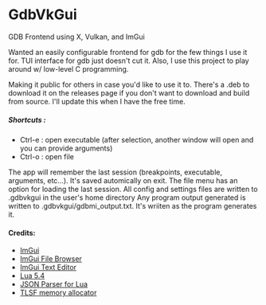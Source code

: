 # GdbVkGui
GDB Frontend using X, Vulkan, and ImGui

Wanted an easily configurable frontend for gdb for the few things I use it for. TUI interface for gdb just doesn't cut it. Also, I use this project to play around w/ low-level C programming. 

Making it public for others in case you'd like to use it to. There's a .deb to download it on the releases page if you don't want to download and build from source. I'll update this when I have the free time.

##### Shortcuts :
- Ctrl-e : open executable (after selection, another window will open and you can provide arguments)
- Ctrl-o : open file

The app will remember the last session (breakpoints, executable, arguments, etc...). It's saved automically on exit. The file menu has an option for loading the last session.
All config and settings files are written to .gdbvkgui in the user's home directory
Any program output generated is written to .gdbvkgui/gdbmi_output.txt. It's wriiten as the program generates it.

#### Credits:
- [ImGui](https://github.com/ocornut/imgui)
- [ImGui File Browser](https://github.com/gallickgunner/ImGui-Addons)
- [ImGui Text Editor](https://github.com/BalazsJako/ImGuiColorTextEdit)
- [Lua 5.4](https://github.com/lua/lua/tree/v5.4.0)
- [JSON Parser for Lua](http://regex.info/blog/lua/json)
- [TLSF memory allocator](https://github.com/mattconte/tlsf)
